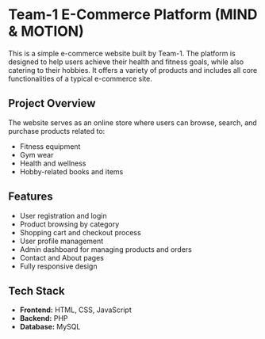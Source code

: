 
# Team-1 E-Commerce Platform (MIND & MOTION)

This is a simple e-commerce website built by Team-1. The platform is designed to help users achieve their health and fitness goals, while also catering to their hobbies. It offers a variety of products and includes all core functionalities of a typical e-commerce site.

##  Project Overview

The website serves as an online store where users can browse, search, and purchase products related to:

- Fitness equipment
- Gym wear
- Health and wellness
- Hobby-related books and items

##  Features

- User registration and login
- Product browsing by category
- Shopping cart and checkout process
- User profile management
- Admin dashboard for managing products and orders
- Contact and About pages
- Fully responsive design

##  Tech Stack

- **Frontend:** HTML, CSS, JavaScript
- **Backend:** PHP
- **Database:** MySQL

